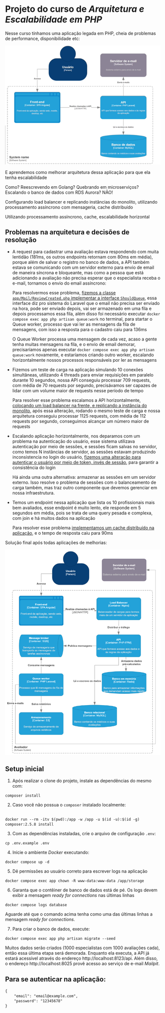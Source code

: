 # Projeto do curso de _Arquitetura e Escalabilidade em PHP_

Nesse curso tínhamos uma aplicação legada em PHP, cheia de problemas de performance, disponibilidade etc:

<img src="./assets/legacy.webp">

E aprendemos como melhorar arquitetura dessa aplicação para que ela tenha escalabilidade

Como? Reescrevendo em Golang? Quebrando em microserviços? Escalando o banco de dados com RDS Aurora? NÃO!

Configurando load balancer e replicando instâncias do monolito, utilizando processamento assíncrono com mensageria, 
cache distribuído

Utilizando processamento assíncrono, cache, escalabilidade horizontal

## Problemas na arquitetura e decisões de resolução

- A request para cadastrar uma avaliação estava respondendo com muita lentidão (181ms, os outros 
endpoints retornam com 80ms em média), porque além de salvar o registro no banco de dados, a API também estava se 
comunicando com um servidor externo para envio de email de maneira síncrona e bloqueante,
mas como a pessoa que está adicionando a avaliação não precisa esperar que o especialista receba o e-mail, tornamos o
envio do email assíncrono:
    
    Para resolvermos esse problema, [fizemos a classe `app/Mail/ReviewCreated.php` implementar a interface `ShouldQueue`](https://github.com/DeveloperArthur/arquitetura-escalabilidade-com-php/commit/a3d594d6939f47592857ad2c0bb72968d76b681f), essa 
interface diz pro sistema do Laravel que o email não precisa ser enviado na hora, pode ser enviado depois, vai ser 
armazenado em uma fila e depois processamos essa fila, além disso foi necessário executar 
`docker compose exec app php artisan queue:work` no terminal, para startar o Queue worker, processo que vai ler as 
mensagens da fila de mensagens, com isso a resposta para o cadastro caiu para 136ms
    
    O Queue Worker processa uma mensagem de cada vez, acaso a gente tenha muitas mensagens na fila, e o envio de email 
demorar, precisaríamos apenas executar `docker compose exec app php artisan queue:work` novamente, e estaríamos criando 
outro worker, escalando horizontalmente nossos processos responsáveis por ler as mensagens
  
- Fizemos um teste de carga na aplicação simulando 10 conexões simultâneas, utilizando 4 threads para enviar 
requisições em paralelo durante 10 segundos, nossa API conseguiu processar 709 requests, com média de 70 requests por 
segundo, precisávamos ser capazes de lidar com um volume maior de requests nesse período de tempo
    
    Para resolver esse problema escalamos a API horizontalmente, [colocando um load balancer na frente, e 
replicando a instância do monolito](https://github.com/DeveloperArthur/arquitetura-escalabilidade-com-php/commit/280ee6544f8c360d247143c983e3ec9f7ca2c765), após essa alteração, rodando o mesmo teste de carga e nossa arquitetura
conseguiu processar 1125 requests, com média de 112 requests por segundo, conseguimos alcançar um número maior de requests

- Escalando aplicação horizontalmente, nos deparamos com um problema na autenticação do usuário, esse sistema 
utilizava autenticação por meio de sessões, e sessões ficam salvas no servidor, como temos N instâncias de servidor, 
as sessões estavam produzindo inconsistencia no login do usuário, [fizemos uma alteração para autenticar o usuário por
meio de token, invés de sessão](https://github.com/DeveloperArthur/arquitetura-escalabilidade-com-php/commit/2dbbeed413c0fc999896ce7aaf8210cc0686a820), para garantir a consistência do login

  Há ainda uma outra alternativa: armazenar as sessões em um servidor externo. Isso resolve o problema de sessões com o 
balanceamento de carga também, mas traz outro componente que devemos gerenciar em nossa infraestrutura.

- Temos um endpoint nessa aplicação que lista os 10 profissionais mais bem avaliados, esse endpoint é muito lento,
ele responde em 5 segundos em média, pois se trata de uma query pesada e complexa, com join e há muitos dados na aplicação 

    Para resolver esse problema [implementamos um cache distribuído na aplicação](), e o tempo de resposta caiu para 90ms

Solução final após todas aplicações de melhorias:

<img src="./assets/after.webp">

## Setup inicial

1. Após realizar o clone do projeto, instale as dependências do mesmo com:
```shell
composer install
```

2. Caso você não possua o `composer` instalado localmente:
```shell

docker run --rm -itv $(pwd):/app -w /app -u $(id -u):$(id -g) composer:2.5.8 install
```

3. Com as dependências instaladas, crie o arquivo de configuração `.env`:
```shell
cp .env.example .env
```

4. Inicie o ambiente _Docker_ executando:
```shell
docker compose up -d
```

5. Dê permissões ao usuário correto para escrever logs na aplicação
```shell
docker compose exec app chown -R www-data:www-data /app/storage
```

6. Garanta que o contêiner de banco de dados está de pé. Os logs devem exibir a mensagem _ready for connections_ nas últimas linhas
```shell
docker compose logs database
``` 
Aguarde até que o comando acima tenha como uma das últimas linhas a mensagem _ready for connections_.

7. Para criar o banco de dados, execute:
```shell
docker compose exec app php artisan migrate --seed
```

Muitos dados serão criados (1000 especialistas com 1000 avaliações cada), então essa última etapa será demorada. Enquanto ela executa, a API já estará acessível através do endereço http://localhost:8123/api. Além disso, o endereço http://localhost:8025 provê acesso ao serviço de e-mail _Mailpit_.

## Para se autenticar na aplicação:
    {
        "email": "email@example.com",
        "password": "12345678"
    }

